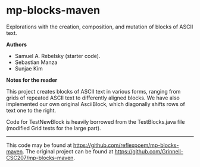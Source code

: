 # mp-blocks-maven

Explorations with the creation, composition, and mutation of blocks of ASCII text.

**Authors**

* Samuel A. Rebelsky (starter code).
* Sebastian Manza
* Sunjae Kim

**Notes for the reader**

This project creates blocks of ASCII text in various forms, ranging from grids of repeated ASCII text to differently aligned blocks. We have also implemented our own original AsciiBlock, which diagonally shifts rows of text one to the right. 

Code for TestNewBlock is heavily borrowed from the TestBlocks.java file (modified Grid tests for the large part).

---

This code may be found at <https://github.com/reflexpoem/mp-blocks-maven>. The original project can be found at <https://github.com/Grinnell-CSC207/mp-blocks-maven>.
